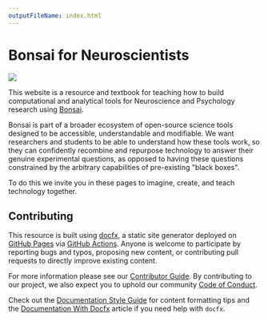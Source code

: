```yaml
---
outputFileName: index.html
---
```


# Bonsai for Neuroscientists

[![](https://img.shields.io/github/actions/workflow/status/bonsai-rx/neuro/build.yml?branch=main&style=flat-square&label=Deployment%20status)](https://github.com/bonsai-rx/neuro/actions/workflows/build.yml)

This website is a resource and textbook for teaching how to build computational and analytical tools for Neuroscience and Psychology research using [Bonsai](https://bonsai-rx.org/).

Bonsai is part of a broader ecosystem of open-source science tools designed to be accessible, understandable and modifiable. We want researchers and students to be able to understand how these tools work, so they can confidently recombine and repurpose technology to answer their genuine experimental questions, as opposed to having these questions constrained by the arbitrary capabilities of pre-existing "black boxes".

To do this we invite you in these pages to imagine, create, and teach technology together.

## Contributing

This resource is built using [docfx](https://dotnet.github.io/docfx/), a static site generator deployed on [GitHub Pages](https://pages.github.com/) via [GitHub Actions](https://docs.github.com/en/actions). Anyone is welcome to participate by reporting bugs and typos, proposing new content, or contributing pull requests to directly improve existing content.

For more information please see our [Contributor Guide](https://bonsai-rx.org/contribute/). By contributing to our project, we also expect you to uphold our community [Code of Conduct](https://bonsai-rx.org/code-of-conduct).

Check out the [Documentation Style Guide](https://bonsai-rx.org/docs/articles/documentation-style-guide.html) for content formatting tips and the [Documentation With Docfx](https://bonsai-rx.org/docs/articles/documentation-docfx.html) article if you need help with `docfx`.